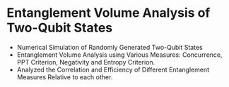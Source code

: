# Entanglement Volume Analysis of Two-Qubit States
- Numerical Simulation of Randomly Generated Two-Qubit States
- Entanglement Volume Analysis using Various Measures: Concurrence, PPT Criterion, Negativity and Entropy Criterion.
- Analyzed the Correlation and Efficiency of Different Entanglement Measures Relative to each other.
